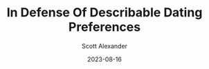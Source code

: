 ---
layout: podcast
title: "In Defense Of Describable Dating Preferences"
author: Scott Alexander
description: https://astralcodexten.substack.com/p/in-defense-of-describable-dating
date: 2023-08-16
length: 6535808
duration: 1634
guid: in-defense-of-describable-dating
---